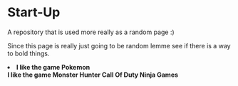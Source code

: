 # Start-Up
A repository that is used more really as a random page :)


Since this page is really just going to be random lemme see 
if there is a way to bold things.

<b> <li> I like the game Pokemon </li> 
I like the game Monster Hunter
Call Of Duty
Ninja Games
</b>
